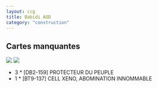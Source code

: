 ```yaml
---
layout: ccg
title: Babidi AOD
category: "construction"
---
```


<h2>Cartes manquantes</h2>

<div class="flex">
  <img src="https://www.dbscardgame.fr/thumb/2296">
  <img src="https://www.dbscardgame.fr/thumb/2124">
</div>

<ul>
  <li>3 * [DB2-159] PROTECTEUR DU PEUPLE</li>
  <li>1 * [BT9-137] CELL XENO, ABOMINATION INNOMMABLE</li>
</ul>

<!-- <img src="https://www.dbscardgame.fr/getimg/2296"> -->
